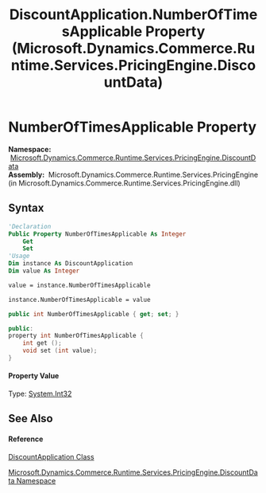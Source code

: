 ﻿---
title: DiscountApplication.NumberOfTimesApplicable Property  (Microsoft.Dynamics.Commerce.Runtime.Services.PricingEngine.DiscountData)
TOCTitle: NumberOfTimesApplicable Property
ms:assetid: P:Microsoft.Dynamics.Commerce.Runtime.Services.PricingEngine.DiscountData.DiscountApplication.NumberOfTimesApplicable
ms:mtpsurl: https://technet.microsoft.com/en-us/library/microsoft.dynamics.commerce.runtime.services.pricingengine.discountdata.discountapplication.numberoftimesapplicable(v=AX.60)
ms:contentKeyID: 65322028
ms.date: 05/18/2015
mtps_version: v=AX.60
f1_keywords:
- Microsoft.Dynamics.Commerce.Runtime.Services.PricingEngine.DiscountData.DiscountApplication.NumberOfTimesApplicable
dev_langs:
- CSharp
- C++
- VB
---

# NumberOfTimesApplicable Property

**Namespace:**  [Microsoft.Dynamics.Commerce.Runtime.Services.PricingEngine.DiscountData](microsoft-dynamics-commerce-runtime-services-pricingengine-discountdata-namespace.md)  
**Assembly:**  Microsoft.Dynamics.Commerce.Runtime.Services.PricingEngine (in Microsoft.Dynamics.Commerce.Runtime.Services.PricingEngine.dll)

## Syntax

``` vb
'Declaration
Public Property NumberOfTimesApplicable As Integer
    Get
    Set
'Usage
Dim instance As DiscountApplication
Dim value As Integer

value = instance.NumberOfTimesApplicable

instance.NumberOfTimesApplicable = value
```

``` csharp
public int NumberOfTimesApplicable { get; set; }
```

``` c++
public:
property int NumberOfTimesApplicable {
    int get ();
    void set (int value);
}
```

#### Property Value

Type: [System.Int32](https://technet.microsoft.com/en-us/library/td2s409d\(v=ax.60\))  

## See Also

#### Reference

[DiscountApplication Class](discountapplication-class-microsoft-dynamics-commerce-runtime-services-pricingengine-discountdata.md)

[Microsoft.Dynamics.Commerce.Runtime.Services.PricingEngine.DiscountData Namespace](microsoft-dynamics-commerce-runtime-services-pricingengine-discountdata-namespace.md)

